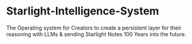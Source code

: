 # Starlight-Intelligence-System
The Operating system for Creators to create a persistent layer for their reasoning with LLMs &amp; sending Starlight Notes 100 Years into the future. 
